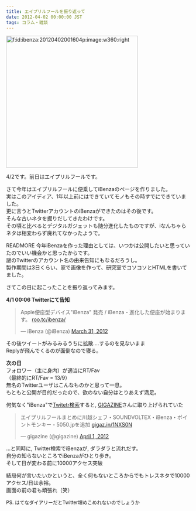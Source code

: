 ```yaml
---
title: エイプリルフールを振り返って
date: 2012-04-02 00:00:00 JST
tags: コラム・雑談
---
```


<span itemscope itemtype="http://schema.org/Photograph"><a href="http://f.hatena.ne.jp/ibenza/20120402001604" class="hatena-fotolife" itemprop="url"><img src="/2012/04/02/20120402001604.png" alt="f:id:ibenza:20120402001604p:image:w360:right" title="f:id:ibenza:20120402001604p:image:w360:right" class="hatena-fotolife hatena-image-right" style="width:360px" itemprop="image"></a></span>

4/2です。前日はエイプリルフールです。

さて今年はエイプリルフールに便乗してiBenzaのページを作りました。  
実はこのアイディア、1年以上前にはできていてモノもその時すでにできていました。  
更に言うとTwitterアカウントのiBenzaができたのはその後です。  
そんな古いネタを掘りだしてきたわけです。  
その頃と比べるとデジタルガジェットも随分進化したものですが、iなんちゃらネタは相変わらず廃れてなかったようで。

READMORE
今年iBenzaを作った理由としては、いつかは公開したいと思っていたのでいい機会かと思ったからです。  
謎のTwitterのアカウント名の由来告知にもなるだろうし。  
製作期間は3日くらい、家で画像を作って、研究室でコソコソとHTMLを書いてました。

さてこの日に起こったことを振り返ってみます。

  
<span class="deco" style="font-weight:bold;">4/1 00:06 Twitterにて告知</span>  


> Apple便座型デバイス"iBenza" 発売 / iBenza \- 進化した便座が始まります。 [roo\.tc/ibenza/](http://t.co/QSYS13JH)
> 
> — iBenza \(@iBenza\) [March 31, 2012](https://twitter.com/iBenza/status/186107242800619523)

その後ツイートがみるみるうちに拡散\.\.\.\.するのを見ないまま  
Replyが飛んでくるのが面倒なので寝る。

  
<span class="deco" style="font-weight:bold;">次の日</span>  
フォロワー（主に身内）が適当にRT/Fav  
（最終的にRT/Fav = 13/9）  
無名のTwitterユーザはこんなものかと思って一息。  
もともと公開が目的だったので、欲のない自分はとりあえず満足。

  
何気なく"iBenza"で[Twitetr検索](https://twitter.com/#!/search/realtime/iBenza)すると, [GIGAZINE](http://gigazine.net/)さんに取り上げられていた  


> エイプリルフールまとめに川越シェフ・SOUNDVOLTEX・iBenza・ポイントモンキー・5050\.jpを追加 [gigaz\.in/1NXS0N](http://t.co/uuj8IL8Q)
> 
> — gigazine \(@gigazine\) [April 1, 2012](https://twitter.com/gigazine/status/186280505803673601)

  
\.\.\.と同時に, Twitter検索でiBenzaが, ダラダラと流れだす。  
自分の知らないところでiBenzaがひとり歩き。  
そして日が変わる前に10000アクセス突破

  
  
  
結局何が言いたいかというと、全く何もないところからでもトレスネタで10000アクセス/日は余裕。  
画面の前の君も頑張れ（笑）

  
<span class="deco" style="font-size:small;">PS. はてなダイアリーだとTwitter埋めこめれないのでしょうか</span>

